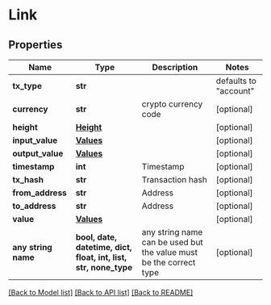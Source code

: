# Link


## Properties
Name | Type | Description | Notes
------------ | ------------- | ------------- | -------------
**tx_type** | **str** |  | defaults to "account"
**currency** | **str** | crypto currency code | [optional] 
**height** | [**Height**](Height.md) |  | [optional] 
**input_value** | [**Values**](Values.md) |  | [optional] 
**output_value** | [**Values**](Values.md) |  | [optional] 
**timestamp** | **int** | Timestamp | [optional] 
**tx_hash** | **str** | Transaction hash | [optional] 
**from_address** | **str** | Address | [optional] 
**to_address** | **str** | Address | [optional] 
**value** | [**Values**](Values.md) |  | [optional] 
**any string name** | **bool, date, datetime, dict, float, int, list, str, none_type** | any string name can be used but the value must be the correct type | [optional]

[[Back to Model list]](../README.md#documentation-for-models) [[Back to API list]](../README.md#documentation-for-api-endpoints) [[Back to README]](../README.md)


